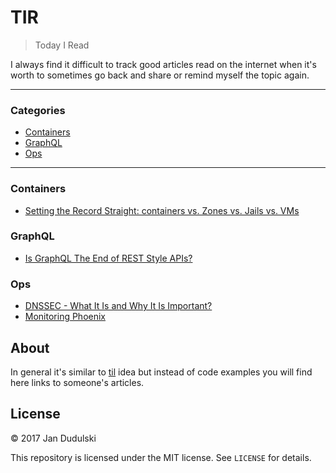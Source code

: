 # TIR

> Today I Read

I always find it difficult to track good articles read on the internet when
it's worth to sometimes go back and share or remind myself the topic again.

---

### Categories

* [Containers](#containers)
* [GraphQL](#graphql)
* [Ops](#ops)

---

### Containers

- [Setting the Record Straight: containers vs. Zones vs. Jails vs. VMs](containers/containers-zones-jails-vms.md)

### GraphQL

- [Is GraphQL The End of REST Style APIs?](graphql/is-graphql-the-end-of-rest-style-apis.md)

### Ops

- [DNSSEC - What It Is and Why It Is Important?](ops/dnssec-what-it-is-and-why-it-is-important.md)
- [Monitoring Phoenix](ops/monitoring-phoenix.md)

## About

In general it's similar to [til](https://github.com/jandudulski/til) idea but instead of code examples you will find here links to someone's articles.

## License

&copy; 2017 Jan Dudulski

This repository is licensed under the MIT license. See `LICENSE` for details.
